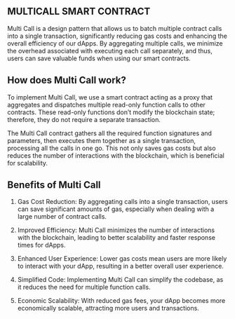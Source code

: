 ## MULTICALL SMART CONTRACT 

Multi Call is a design pattern that allows us to batch multiple contract calls into a single transaction, significantly reducing gas costs and enhancing the overall efficiency of our dApps. By aggregating multiple calls, we minimize the overhead associated with executing each call separately, and thus, users can save valuable funds when using our smart contracts.


## How does Multi Call work?

To implement Multi Call, we use a smart contract acting as a proxy that aggregates and dispatches multiple read-only function calls to other contracts. These read-only functions don’t modify the blockchain state; therefore, they do not require a separate transaction.

The Multi Call contract gathers all the required function signatures and parameters, then executes them together as a single transaction, processing all the calls in one go. This not only saves gas costs but also reduces the number of interactions with the blockchain, which is beneficial for scalability.

## Benefits of Multi Call

1. Gas Cost Reduction: By aggregating calls into a single transaction, users can save significant amounts of gas, especially when dealing with a large number of contract calls.

2. Improved Efficiency: Multi Call minimizes the number of interactions with the blockchain, leading to better scalability and faster response times for dApps.

3. Enhanced User Experience: Lower gas costs mean users are more likely to interact with your dApp, resulting in a better overall user experience.

4. Simplified Code: Implementing Multi Call can simplify the codebase, as it reduces the need for multiple function calls.

5. Economic Scalability: With reduced gas fees, your dApp becomes more economically scalable, attracting more users and transactions.